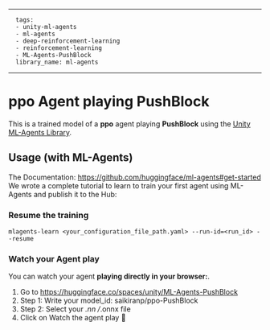 
---
      tags:
      - unity-ml-agents
      - ml-agents
      - deep-reinforcement-learning
      - reinforcement-learning
      - ML-Agents-PushBlock
      library_name: ml-agents
---
    
  # **ppo** Agent playing **PushBlock**
  This is a trained model of a **ppo** agent playing **PushBlock** using the [Unity ML-Agents Library](https://github.com/Unity-Technologies/ml-agents).
  
  ## Usage (with ML-Agents)
  The Documentation: https://github.com/huggingface/ml-agents#get-started
  We wrote a complete tutorial to learn to train your first agent using ML-Agents and publish it to the Hub:


  ### Resume the training
  ```
  mlagents-learn <your_configuration_file_path.yaml> --run-id=<run_id> --resume
  ```
  ### Watch your Agent play
  You can watch your agent **playing directly in your browser:**.
  
  1. Go to https://huggingface.co/spaces/unity/ML-Agents-PushBlock
  2. Step 1: Write your model_id: saikiranp/ppo-PushBlock
  3. Step 2: Select your *.nn /*.onnx file
  4. Click on Watch the agent play 👀
  